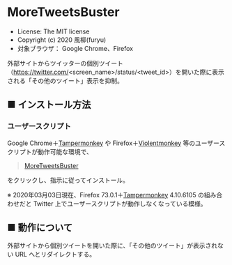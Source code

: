 MoreTweetsBuster
================

- License: The MIT license  
- Copyright (c) 2020 風柳(furyu)  
- 対象ブラウザ： Google Chrome、Firefox

外部サイトからツイッターの個別ツイート（https://twitter.com/<screen_name>/status/<tweet_id>）を開いた際に表示される「その他のツイート」表示を抑制。  


■ インストール方法 
---
### ユーザースクリプト
Google Chrome＋[Tampermonkey](https://chrome.google.com/webstore/detail/tampermonkey/dhdgffkkebhmkfjojejmpbldmpobfkfo) や Firefox＋[Violentmonkey](https://addons.mozilla.org/ja/firefox/addon/violentmonkey/) 等のユーザースクリプトが動作可能な環境で、  

> [MoreTweetsBuster](http://furyutei.github.io/MoreTweetsBuster/src/js/MoreTweetsBuster.user.js)  
                                
をクリックし、指示に従ってインストール。  

※ 2020年03月03日現在、Firefox 73.0.1＋[Tampermonkey](https://addons.mozilla.org/ja/firefox/addon/tampermonkey/) 4.10.6105 の組み合わせだと Twitter 上でユーザースクリプトが動作しなくなっている模様。


■ 動作について
---
外部サイトから個別ツイートを開いた際に、「その他のツイート」が表示されない URL へとリダイレクトする。  
